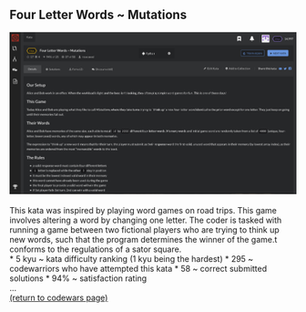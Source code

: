 ## Four Letter Words ~ Mutations
<img src="images/mutations_screen_shot.png?raw=true"/>
<br>
<br>
This kata was inspired by playing word games on road trips. This game involves altering a word by changing one letter. The coder is tasked with running a game between two fictional players who are trying to think up new words, such that the program determines the winner of the game.t conforms to the regulations of a sator square.
<br>
* 5 kyu ~ kata difficulty ranking (1 kyu being the hardest)
* 295 ~ codewarriors who have attempted this kata
* 58 ~ correct submitted solutions
* 94% ~ satisfaction rating
<br>
...
<br>
<a href="https://rowcased.github.io/alternate_page.html#creator">(return to codewars page)</a>
